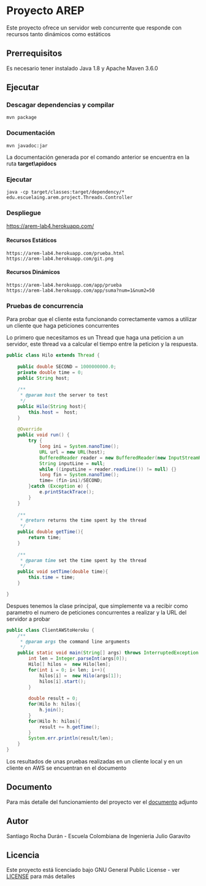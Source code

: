 # Proyecto AREP
Este proyecto ofrece un servidor web concurrente que responde con recursos tanto dinámicos como estáticos

## Prerrequisitos
Es necesario tener instalado Java 1.8 y Apache Maven 3.6.0


## Ejecutar
### Descagar dependencias y compilar
```
mvn package
```
### Documentación
```
mvn javadoc:jar
```
La documentación generada por el comando anterior se encuentra en la ruta **target\apidocs**
### Ejecutar
```
java -cp target/classes:target/dependency/* edu.escuelaing.arem.project.Threads.Controller
```
### Despliegue
https://arem-lab4.herokuapp.com/
#### Recursos Estáticos
```
https://arem-lab4.herokuapp.com/prueba.html
https://arem-lab4.herokuapp.com/git.png
```
#### Recursos Dinámicos
```
https://arem-lab4.herokuapp.com/app/prueba
https://arem-lab4.herokuapp.com/app/suma?num=1&num2=50
```

### Pruebas de concurrencia
Para probar que el cliente esta funcionando correctamente vamos a utilizar un cliente que haga peticiones concurrentes

Lo primero que necesitamos es un Thread que haga una peticion a un servidor, este thread va a calcular el tiempo entre la peticion y la respuesta.

``` java
public class Hilo extends Thread {
    
    public double SECOND = 1000000000.0;
    private double time = 0;
    public String host;
    
    /**
     * @param host the server to test
     */
    public Hilo(String host){
        this.host =  host;
    }
    
    @Override
    public void run() {
        try {
            long ini = System.nanoTime();
            URL url = new URL(host); 
            BufferedReader reader = new BufferedReader(new InputStreamReader(url.openStream()));
            String inputLine = null; 
            while ((inputLine = reader.readLine()) != null) {}
            long fin = System.nanoTime();
            time= (fin-ini)/SECOND;
        }catch (Exception e) {
            e.printStackTrace();
        }
    }
    
    /**
     * @return returns the time spent by the thread
     */
    public double getTime(){
        return time;
    }
    
    /**
     * @param time set the time spent by the thread
     */
    public void setTime(double time){
        this.time = time;
    }

}

``` 
Despues tenemos la clase principal, que simplemente va a recibir como parametro el numero de peticiones concurrentes a realizar y la URL del servidor a probar

``` java
public class ClientAWStoHeroku {
    /**
     * @param args the command line arguments
     */
    public static void main(String[] args) throws InterruptedException  {
        int len = Integer.parseInt(args[0]);
        Hilo[] hilos =  new Hilo[len];
        for(int i = 0; i< len; i++){
            hilos[i] =  new Hilo(args[1]);
            hilos[i].start();
        }
        
        double result = 0;
        for(Hilo h: hilos){
            h.join();  
        }
        for(Hilo h: hilos){
            result += h.getTime();
        }
        System.err.println(result/len);
    }
}
```

Los resultados de unas pruebas realizadas en un cliente local y en un cliente en AWS se encuentran en el documento 

## Documento
Para más detalle del funcionamiento del proyecto ver el [documento](https://github.com/Santiago-Rocha/AREM4/blob/master/Articulo.pdf) adjunto

## Autor 
Santiago Rocha Durán - Escuela Colombiana de Ingenieria Julio Garavito
## Licencia
Este proyecto está licenciado bajo GNU General Public License - ver [LICENSE](https://github.com/Santiago-Rocha/AREM4/blob/master/LICENSE.txt) para más detalles 


